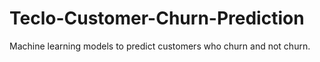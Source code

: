 # Teclo-Customer-Churn-Prediction
Machine learning models to predict customers who churn and not churn.
